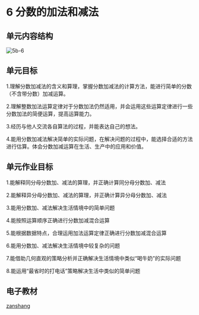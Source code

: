 # 6 分数的加法和减法

## 单元内容结构

![5b-6](https://r2.edui123.com/2023/04/5b-6.png)

## 单元目标

1.理解分数加减法的含义和算理，掌握分数加减法的计算方法，能进行简单的分数（不含带分数）加减运算。

2.理解整数加法运算定律对于分数加法仍然适用，并会运用这些运算定律进行一些分数加法的简便运算，提高运算能力。

3.经历与他人交流各自算法的过程，并能表达自己的想法。

4.能用分数加减法解决简单的实际问题，在解决问题的过程中，能选择合适的方法进行估算。体会分数加减运算在生活、生产中的应用和价值。

## 单元作业目标

1.能解释同分母分数加、减法的算理，并正确计算同分母分数加、减法

2.能解释异分母分数加、减法的算理，并正确计算异分母分数加、减法

3.能用分数加、减法解决生活情境中的简单问题

4.能按照运算顺序正确进行分数加减混合运算

5.能根据数据特点，合理运用加法运算定律正确进行分数加减混合运算

6.能用分数加、减法解决生活情境中较复杂的问题

7.能借助几何直观的策略分析并正确解决生活情境中类似“喝牛奶”的实际问题

8.能运用“最省时的打电话”策略解决生活中类似的简单问题


## 电子教材

<Epep grade="xxsx5b" :pep="1221001502141" :pages="89" :paged="101" ></Epep>

[zanshang](../res/zanshang.md ':include')